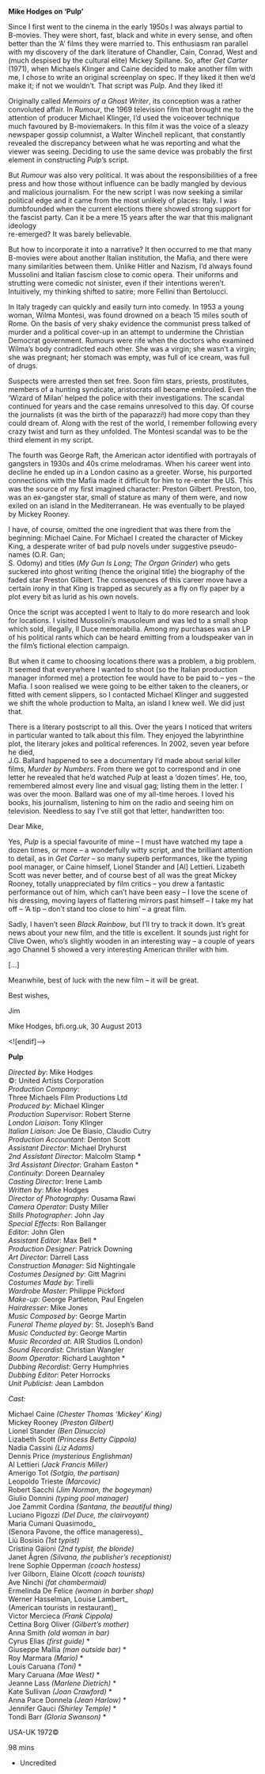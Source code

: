 

**Mike Hodges on ‘Pulp’**

Since I first went to the cinema in the early 1950s I was always partial to  
B-movies. They were short, fast, black and white in every sense, and often better than the ‘A’ films they were married to. This enthusiasm ran parallel with my discovery of the dark literature of Chandler, Cain, Conrad, West and (much despised by the cultural elite) Mickey Spillane. So, after _Get Carter_ (1971), when Michaels Klinger and Caine decided to make another film with me, I chose to write an original screenplay on spec. If they liked it then we’d make it; if not we wouldn’t. That script was _Pulp_. And they liked it!

Originally called _Memoirs of a Ghost Writer_, its conception was a rather convoluted affair. In _Rumour_, the 1969 television film that brought me to the attention of producer Michael Klinger, I’d used the voiceover technique much favoured by B-moviemakers. In this film it was the voice of a sleazy newspaper gossip columnist, a Walter Winchell replicant, that constantly revealed the discrepancy between what he was reporting and what the viewer was seeing. Deciding to use the same device was probably the first element in constructing _Pulp_’s script.

But _Rumour_ was also very political. It was about the responsibilities of a free press and how those without influence can be badly mangled by devious and malicious journalism. For the new script I was now seeking a similar political edge and it came from the most unlikely of places: Italy. I was dumbfounded when the current elections there showed strong support for the fascist party. Can it be a mere 15 years after the war that this malignant ideology  
re-emerged? It was barely believable.

But how to incorporate it into a narrative? It then occurred to me that many  
B-movies were about another Italian institution, the Mafia, and there were many similarities between them. Unlike Hitler and Nazism, I’d always found Mussolini and Italian fascism close to comic opera. Their uniforms and strutting were comedic not sinister, even if their intentions weren’t. Intuitively, my thinking shifted to satire; more Fellini than Bertolucci.

In Italy tragedy can quickly and easily turn into comedy. In 1953 a young woman, Wilma Montesi, was found drowned on a beach 15 miles south of Rome. On the basis of very shaky evidence the communist press talked of murder and a political cover-up in an attempt to undermine the Christian Democrat government. Rumours were rife when the doctors who examined Wilma’s body contradicted each other. She was a virgin; she wasn’t a virgin; she was pregnant; her stomach was empty, was full of ice cream, was full  
of drugs.

Suspects were arrested then set free. Soon film stars, priests, prostitutes, members of a hunting syndicate, aristocrats all became embroiled. Even the ‘Wizard of Milan’ helped the police with their investigations. The scandal continued for years and the case remains unresolved to this day. Of course the journalists (it was the birth of the paparazzi!) had more copy than they could dream of. Along with the rest of the world, I remember following every crazy twist and turn as they unfolded. The Montesi scandal was to be the third element in my script.

The fourth was George Raft, the American actor identified with portrayals of gangsters in 1930s and 40s crime melodramas. When his career went into decline he ended up in a London casino as a greeter. Worse, his purported connections with the Mafia made it difficult for him to re-enter the US. This was the source of my first imagined character: Preston Gilbert. Preston, too, was an ex-gangster star, small of stature as many of them were, and now  
exiled on an island in the Mediterranean. He was eventually to be played  
by Mickey Rooney.

I have, of course, omitted the one ingredient that was there from the beginning: Michael Caine. For Michael I created the character of Mickey King, a desperate writer of bad pulp novels under suggestive pseudo-names (O.R. Gan;  
S. Odomy) and titles (_My Gun Is Long_; _The Organ Grinder_) who gets suckered into ghost writing (hence the original title) the biography of the faded star Preston Gilbert. The consequences of this career move have a certain irony in that King is trapped as securely as a fly on fly paper by a plot every bit as lurid as his own novels.

Once the script was accepted I went to Italy to do more research and look for locations. I visited Mussolini’s mausoleum and was led to a small shop which sold, illegally, Il Duce memorabilia. Among my purchases was an LP of his political rants which can be heard emitting from a loudspeaker van in the film’s fictional election campaign.

But when it came to choosing locations there was a problem, a big problem.  
It seemed that everywhere I wanted to shoot (so the Italian production manager informed me) a protection fee would have to be paid to – yes – the Mafia. I soon realised we were going to be either taken to the cleaners, or fitted with cement slippers, so I contacted Michael Klinger and suggested we shift the whole production to Malta, an island I knew well. We did just that.

There is a literary postscript to all this. Over the years I noticed that writers in particular wanted to talk about this film. They enjoyed the labyrinthine plot, the literary jokes and political references. In 2002, seven year before he died,  
J.G. Ballard happened to see a documentary I’d made about serial killer films, _Murder by Numbers_. From there we got to correspond and in one letter he revealed that he’d watched _Pulp_ at least a ‘dozen times’. He, too, remembered almost every line and visual gag; listing them in the letter. I was over the moon. Ballard was one of my all-time heroes. I loved his books, his journalism, listening to him on the radio and seeing him on television. Needless to say I’ve still got that letter, handwritten too:

Dear Mike,

Yes, _Pulp_ is a special favourite of mine – I must have watched my tape a dozen times, or more – a wonderfully witty script, and the brilliant attention to detail, as in _Get Carter_ – so many superb performances, like the typing pool manager, or Caine himself, Lionel Stander and [Al] Lettieri. Lizabeth Scott was never better, and of course best of all was the great Mickey Rooney, totally unappreciated by film critics – you drew a fantastic performance out of him, which can’t have been easy – I love the scene of his dressing, moving layers of flattering mirrors past himself – I take my hat off – ‘A tip – don’t stand too close to him’ – a great film.

Sadly, I haven’t seen _Black Rainbow_, but I’ll try to track it down. It’s great news about your new film, and the title is excellent. It sounds just right for Clive Owen, who’s slightly wooden in an interesting way – a couple of years ago Channel 5 showed a very interesting American thriller with him.

[…]

Meanwhile, best of luck with the new film – it will be great.

Best wishes,

Jim

Mike Hodges, bfi.org.uk, 30 August 2013

<![endif]-->

**Pulp**

_Directed by_: Mike Hodges  
©: United Artists Corporation  
_Production Company_:  
Three Michaels Film Productions Ltd  
_Produced by_: Michael Klinger  
_Production Supervisor_: Robert Sterne  
_London Liaison_: Tony Klinger  
_Italian Liaison_: Joe De Biasio, Claudio Cutry  
_Production Accountant_: Denton Scott  
_Assistant Director_: Michael Dryhurst  
_2nd Assistant Director_: Malcolm Stamp *  
_3rd Assistant Director_: Graham Easton *  
_Continuity_: Doreen Dearnaley  
_Casting Director_: Irene Lamb  
_Written by_: Mike Hodges  
_Director of Photography_: Ousama Rawi  
_Camera Operator_: Dusty Miller  
_Stills Photographer_: John Jay  
_Special Effects_: Ron Ballanger  
_Editor_: John Glen  
_Assistant Editor_: Max Bell *  
_Production Designer_: Patrick Downing  
_Art Director_: Darrell Lass  
_Construction Manager_: Sid Nightingale  
_Costumes Designed by_: Gitt Magrini  
_Costumes Made by_: Tirelli  
_Wardrobe Master_: Philippe Pickford  
_Make-up_: George Partleton, Paul Engelen  
_Hairdresser_: Mike Jones  
_Music Composed by_: George Martin  
_Funeral Theme played by_: St. Joseph’s Band  
_Music Conducted by_: George Martin  
_Music Recorded at_: AIR Studios (London)  
_Sound Recordist_: Christian Wangler  
_Boom Operator_: Richard Laughton *  
_Dubbing Recordist_: Gerry Humphries  
_Dubbing Editor_: Peter Horrocks  
_Unit Publicist_: Jean Lambdon

_Cast:_

Michael Caine _(Chester Thomas ‘Mickey’ King)_  
Mickey Rooney _(Preston Gilbert)_  
Lionel Stander _(Ben Dinuccio)_  
Lizabeth Scott _(Princess Betty Cippola)_  
Nadia Cassini _(Liz Adams)_  
Dennis Price _(mysterious Englishman)_  
Al Lettieri _(Jack Francis Miller)_  
Amerigo Tot _(Sotgio, the partisan)_  
Leopoldo Trieste _(Marcovic)_  
Robert Sacchi _(Jim Norman, the bogeyman)_  
Giulio Donnini _(typing pool manager)_  
Joe Zammit Cordina _(Santana, the beautiful thing)_  
Luciano Pigozzi _(Del Duce, the clairvoyant)_  
Maria Cumani Quasimodo_  
(Senora Pavone, the office manageress)_  
Liù Bosisio _(1st typist)_  
Cristina Gaïoni _(2nd typist, the blonde)_  
Janet Ågren _(Silvana, the publisher’s receptionist)_  
Irene Sophie Opperman _(coach hostess)_  
Iver Gilborn, Elaine Olcott _(coach tourists)_  
Ave Ninchi _(fat chambermaid)_  
Ermelinda De Felice _(woman in barber shop)_  
Werner Hasselman, Louise Lambert_  
(American tourists in restaurant)_  
Victor Mercieca _(Frank Cippola)_  
Cettina Borg Oliver _(Gilbert’s mother)_  
Anna Smith _(old woman in bar)_  
Cyrus Elias _(first guide)_ *  
Giuseppe Mallia _(man outside bar)_ *  
Roy Marmara _(Mario)_ *  
Louis Caruana _(Toni)_ *  
Mary Caruana _(Mae West)_ *  
Jeanne Lass _(Marlene Dietrich)_ *  
Kate Sullivan _(Joan Crawford)_ *  
Anna Pace Donnela _(Jean Harlow)_ *  
Jennifer Gauci _(Shirley Temple)_ *  
Tondi Barr _(Gloria Swanson)_ *

USA-UK 1972©

98 mins

* Uncredited
<!--stackedit_data:
eyJoaXN0b3J5IjpbODExMDM3ODAxXX0=
-->